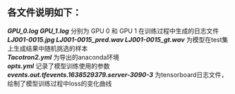 各文件说明如下：
--------------
***GPU_0.log GPU_1.log***  分别为 GPU 0 和 GPU 1 在训练过程中生成的日志文件  
***LJ001-0015.jpg  LJ001-0015_pred.wav LJ001-0015_gt.wav***  为模型在test集上生成结果中随机挑选的样本  
***Tacotron2.yml***  为导出的anaconda环境  
***opts.yml***  记录了模型训练使用的参数  
***events.out.tfevents.1638529379.server-3090-3***  为tensorboard日志文件，绘制了模型训练过程中loss的变化曲线
